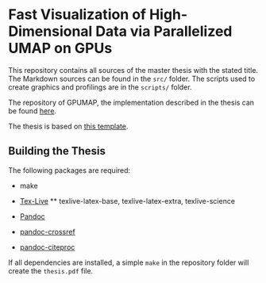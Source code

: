 # Fast Visualization of High-Dimensional Data via Parallelized UMAP on GPUs
This repository contains all sources of the master thesis with the stated title.
The Markdown sources can be found in the `src/` folder.
The scripts used to create graphics and profilings are in the `scripts/` folder.

The repository of GPUMAP, the implementation described in the thesis can be found
[here](https://github.com/p3732/gpumap).

The thesis is based on [this template](https://github.com/fsphys/thesisvorlage-markdown).

## Building the Thesis
The following packages are required:

* make
* [Tex-Live](https://tug.org/texlive/)
** texlive-latex-base, texlive-latex-extra, texlive-science


* [Pandoc](https://pandoc.org)
* [pandoc-crossref](https://github.com/lierdakil/pandoc-crossref)
* [pandoc-citeproc](https://github.com/jgm/pandoc-citeproc)



If all dependencies are installed, a simple `make` in the repository folder will
create the `thesis.pdf` file.

